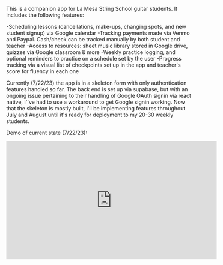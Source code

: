 This is a companion app for La Mesa String School guitar students. It includes the following features:

-Scheduling lessons (cancellations, make-ups, changing spots, and new student signup) via Google calendar
-Tracking payments made via Venmo and Paypal. Cash/check can be tracked manually by both student and teacher
-Access to resources: sheet music library stored in Google drive, quizzes via Google classroom & more
-Weekly practice logging, and optional reminders to practice on a schedule set by the user
-Progress tracking via a visual list of checkpoints set up in the app and teacher's score for fluency in each one

Currently (7/22/23) the app is in a skeleton form with only authentication features handled so far. The back end is set up via supabase, but with an ongoing issue pertaining to their handling of Google OAuth signin via react native, I''ve had to use a workaround to get Google signin working. Now that the skeleton is mostly built, I'll be implementing features throughout July and August until it's ready for deployment to my 20-30 weekly students.


Demo of current state (7/22/23):
<iframe width="560" height="315" src="https://www.youtube.com/watch?v=XGPN6fIwT2A" frameborder="0" allow="accelerometer; autoplay; clipboard-write; encrypted-media; gyroscope; picture-in-picture" allowfullscreen></iframe>
